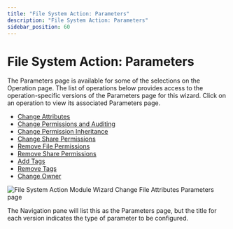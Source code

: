 ```yaml
---
title: "File System Action: Parameters"
description: "File System Action: Parameters"
sidebar_position: 60
---
```


# File System Action: Parameters

The Parameters page is available for some of the selections on the Operation page. The list of
operations below provides access to the operation-specific versions of the Parameters page for this
wizard. Click on an operation to view its associated Parameters page.

- [Change Attributes](/docs/accessanalyzer/12.0/admin/action/filesystem/parameters/changeattributes.md)
- [Change Permissions and Auditing](/docs/accessanalyzer/12.0/admin/action/filesystem/parameters/changepermissionsauditing.md)
- [Change Permission Inheritance](/docs/accessanalyzer/12.0/admin/action/filesystem/parameters/changepermissioninheritance.md)
- [Change Share Permissions](/docs/accessanalyzer/12.0/admin/action/filesystem/parameters/changesharepermissions.md)
- [Remove File Permissions](/docs/accessanalyzer/12.0/admin/action/filesystem/parameters/removefilepermissions.md)
- [Remove Share Permissions](/docs/accessanalyzer/12.0/admin/action/filesystem/parameters/removesharepermissions.md)
- [Add Tags](/docs/accessanalyzer/12.0/admin/action/filesystem/parameters/addtags.md)
- [Remove Tags](/docs/accessanalyzer/12.0/admin/action/filesystem/parameters/removetags.md)
- [Change Owner](/docs/accessanalyzer/12.0/admin/action/filesystem/parameters/changeowner.md)

![File System Action Module Wizard Change File Attributes Parameters page](/images/accessanalyzer/12.0/admin/action/filesystem/changeattributes.webp)

The Navigation pane will list this as the Parameters page, but the title for each version indicates
the type of parameter to be configured.
